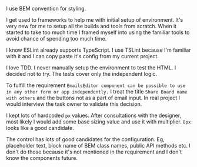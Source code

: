 I use BEM convention for styling.

I get used to frameworks to help me with initial setup of environment. It's very new for me to setup all the builds and tools from scratch. When it started to take too much time I framed myself into using the familiar tools to avoid chance of spending too much time.

I know ESLint already supports TypeScript. I use TSLint because I'm familiar with it and I can copy paste it's config from my current project.

I love TDD. I never manually setup the environment to test the HTML. I decided not to try. The tests cover only the independent logic.   

To fulfill the requirement `EmailsEditor component can be possible to use in any other form or app independently.` I treat the title `Share Board name with others` and the buttons not as a part of email input. In real project I would interview the task owner to validate this decision.

I kept lots of hardcoded `px` values. After consultations with the designer, most likely I would add some base sizing value and use it with multiplier. `8px` looks like a good candidate. 

The control has lots of good candidates for the configuration. Eg, placeholder text, block name of BEM class names, public API methods etc. I don't do those because it's not mentioned in the requirement and I don't know the components future.
